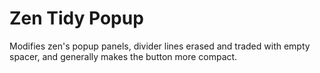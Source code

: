 # Zen Tidy Popup
Modifies zen's popup panels, divider lines erased and traded with empty spacer, and generally makes the button more compact.
